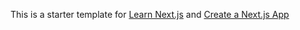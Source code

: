 This is a starter template for [Learn Next.js](https://nextjs.org/learn) and
[Create a Next.js App](https://nextjs.org/learn/basics/create-nextjs-app)
